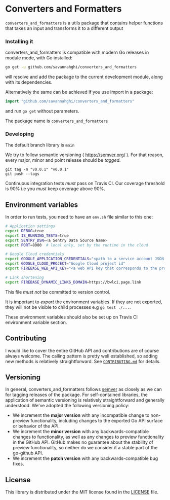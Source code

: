 # Converters and Formatters
`converters_and_formatters` is a utils package that contains helper functions that takes an input and transforms it to a different output

### Installing it
converters_and_formatters is compatible with modern Go releases in module mode, with Go installed:

```bash
go get -u github.com/savannahghi/converters_and_formatters

```
will resolve and add the package to the current development module, along with its dependencies.

Alternatively the same can be achieved if you use import in a package:

```go
import "github.com/savannahghi/converters_and_formatters"

```
and run `go get` without parameters.

The package name is `converters_and_formatters`


### Developing

The default branch library is `main`

We try to follow semantic versioning ( <https://semver.org/> ). For that reason,
every major, minor and point release should be _tagged_.

```
git tag -m "v0.0.1" "v0.0.1"
git push --tags
```

Continuous integration tests *must* pass on Travis CI. Our coverage threshold
is 90% i.e you *must* keep coverage above 90%.


## Environment variables

In order to run tests, you need to have an `env.sh` file similar to this one:

```bash
# Application settings
export DEBUG=true
export IS_RUNNING_TESTS=true
export SENTRY_DSN=<a Sentry Data Source Name>
export PORT=8080  # local only, set by the runtime in the cloud

# Google Cloud credentials
export GOOGLE_APPLICATION_CREDENTIALS="<path to a service account JSON file"
export GOOGLE_CLOUD_PROJECT="Google Cloud project id"
export FIREBASE_WEB_API_KEY="<a web API key that corresponds to the project named above>"

# Link shortening
export FIREBASE_DYNAMIC_LINKS_DOMAIN=https://bwlci.page.link

```

This file *must not* be committed to version control.

It is important to _export_ the environment variables. If they are not exported,
they will not be visible to child processes e.g `go test ./...`.

These environment variables should also be set up on Travis CI environment variable section.

## Contributing ##
I would like to cover the entire GitHub API and contributions are of course always welcome. The
calling pattern is pretty well established, so adding new methods is relatively
straightforward. See [`CONTRIBUTING.md`](CONTRIBUTING.md) for details.

## Versioning ##

In general, converters_and_formatters follows [semver](https://semver.org/) as closely as we
can for tagging releases of the package. For self-contained libraries, the
application of semantic versioning is relatively straightforward and generally
understood. We've adopted the following
versioning policy:

* We increment the **major version** with any incompatible change to
	non-preview functionality, including changes to the exported Go API surface
	or behavior of the API.
* We increment the **minor version** with any backwards-compatible changes to
	functionality, as well as any changes to preview functionality in the GitHub
	API. GitHub makes no guarantee about the stability of preview functionality,
	so neither do we consider it a stable part of the go-github API.
* We increment the **patch version** with any backwards-compatible bug fixes.

## License ##

This library is distributed under the MIT license found in the [LICENSE](./LICENSE)
file.